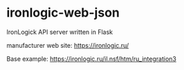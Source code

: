 # ironlogic-web-json
IronLogick API server written in Flask


manufacturer web site:  https://ironlogic.ru/


Base example: https://ironlogic.ru/il.nsf/htm/ru_integration3
